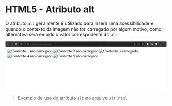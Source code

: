 # HTML5 - Atributo alt

O atributo `alt` geralmente é utilizado para inserir uma acessibilidade e quando o contexto da imagem não for carregado por algum motivo, como alternativa será exibido o valor correspodente do `alt`.

<div align="center">
  <img src="Screenshot_5.png">
</div>

> Exemplo de uso do atributo `alt` no arquivo `alt.html`